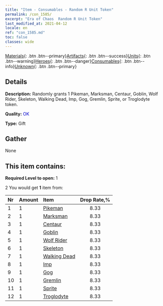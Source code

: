 ```yaml
---
title: "Item - Consumables - Random R Unit Token"
permalink: /con_1585/
excerpt: "Era of Chaos  Random R Unit Token"
last_modified_at: 2021-04-12
locale: en
ref: "con_1585.md"
toc: false
classes: wide
---
```

 [Materials](/Items/){: .btn .btn--primary}[Artifacts](/Items/Artifacts/){: .btn .btn--success}[Units](/Items/Units/){: .btn .btn--warning}[Heroes](/Items/Heroes/){: .btn .btn--danger}[Consumables](/Items/Consumables/){: .btn .btn--info}[Unknown](/Items/Unknown/){: .btn .btn--primary}

## Details
 **Description:** Randomly grants 1 Pikeman, Marksman, Centaur, Goblin, Wolf Rider, Skeleton, Walking Dead, Imp, Gog, Gremlin, Sprite, or Troglodyte token.

 **Quality:** <span style="color: #0000CD">OK</span>

 **Type:** Gift

## Gather

  None

## This item contains:

 **Required Level to open:** 1

 2 You would get **1** item  from:

  | Nr | Amount |     Item    | Drop Rate,% |
  |:---|:-------|:------------|:---------:|
  | 1 | 1 | [Pikeman](/Items/unt_190/) | 8.33 | 
  | 2 | 1 | [Marksman](/Items/unt_191/) | 8.33 | 
  | 3 | 1 | [Centaur](/Items/unt_199/) | 8.33 | 
  | 4 | 1 | [Goblin](/Items/unt_217/) | 8.33 | 
  | 5 | 1 | [Wolf Rider](/Items/unt_218/) | 8.33 | 
  | 6 | 1 | [Skeleton](/Items/unt_208/) | 8.33 | 
  | 7 | 1 | [Walking Dead](/Items/unt_209/) | 8.33 | 
  | 8 | 1 | [Imp](/Items/unt_226/) | 8.33 | 
  | 9 | 1 | [Gog](/Items/unt_227/) | 8.33 | 
  | 10 | 1 | [Gremlin](/Items/unt_235/) | 8.33 | 
  | 11 | 1 | [Sprite](/Items/unt_262/) | 8.33 | 
  | 12 | 1 | [Troglodyte](/Items/unt_244/) | 8.33 | 
